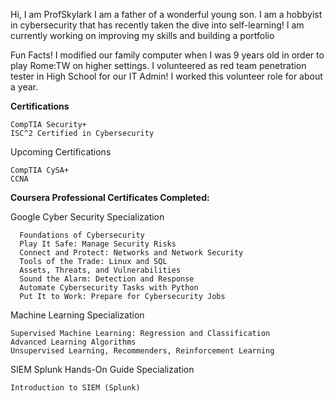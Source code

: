 Hi, I am ProfSkylark
I am a father of a wonderful young son.
I am a hobbyist in cybersecurity that has recently taken the dive into self-learning!
I am currently working on improving my skills and building a portfolio

Fun Facts!
I modified our family computer when I was 9 years old in order to play Rome:TW on higher settings.
I volunteered as red team penetration tester in High School for our IT Admin!  I worked this volunteer role for about a year.

**Certifications**

    CompTIA Security+
    ISC^2 Certified in Cybersecurity

Upcoming Certifications

    CompTIA CySA+
    CCNA
    
**Coursera Professional Certificates Completed:**
  
Google Cyber Security Specialization
      
      Foundations of Cybersecurity
      Play It Safe: Manage Security Risks
      Connect and Protect: Networks and Network Security
      Tools of the Trade: Linux and SQL
      Assets, Threats, and Vulnerabilities
      Sound the Alarm: Detection and Response
      Automate Cybersecurity Tasks with Python 
      Put It to Work: Prepare for Cybersecurity Jobs

Machine Learning Specialization
    
    Supervised Machine Learning: Regression and Classification
    Advanced Learning Algorithms
    Unsupervised Learning, Recommenders, Reinforcement Learning

SIEM Splunk Hands-On Guide Specialization

    Introduction to SIEM (Splunk)

      
